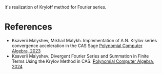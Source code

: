 It's realization of Kryloff method for Fourier series. 
# References
* Ksaverii Malyshev, Mikhail Malykh. Implementation of A.N. Krylov series convergence acceleration in the CAS Sage [Polynomial Computer Algebra, 2023](https://pca-pdmi.ru/2023/program)
* Ksaverii Malyshev. Divergent Fourier Series and Summation in Finite Terms Using the Krylov Method in CAS. [Polynomial Computer Algebra, 2024](https://pca-pdmi.ru/2024/program)
